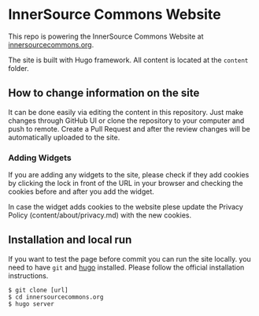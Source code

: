 # InnerSource Commons Website

This repo is powering the InnerSource Commons Website at [innersourcecommons.org](https://innersourcecommons.org).

The site is built with Hugo framework. All content is located at the `content` folder.

## How to change information on the site

It can be done easily via editing the content in this repository.
Just make changes through GitHub UI or clone the repository to your computer and push to remote.
Create a Pull Request and after the review changes will be automatically uploaded to the site.

### Adding Widgets

If you are adding any widgets to the site, please check if they add cookies by clicking the lock in front of the URL in your browser and checking the cookies before and after you add the widget.

In case the widget adds cookies to the website plese update the Privacy Policy (content/about/privacy.md) with the new cookies.

## Installation and local run

If you want to test the page before commit you can run the site locally.
you need to have `git` and [hugo](https://gohugo.io/getting-started/installing/) installed. Please follow the official installation instructions.

```
$ git clone [url]
$ cd innersourcecommons.org
$ hugo server
```

